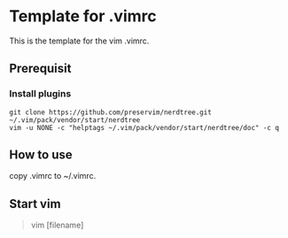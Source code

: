 # Template for .vimrc
This is the template for the vim .vimrc.
## Prerequisit
### Install plugins
```
git clone https://github.com/preservim/nerdtree.git ~/.vim/pack/vendor/start/nerdtree
vim -u NONE -c "helptags ~/.vim/pack/vendor/start/nerdtree/doc" -c q
```

## How to use
copy .vimrc to ~/.vimrc.

## Start vim
> vim [filename]

